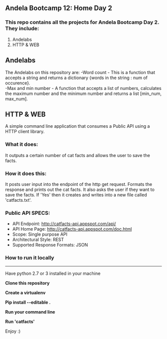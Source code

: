 ## Andela Bootcamp 12: Home Day 2

### This repo contains all the projects for Andela Bootcamp Day 2. They include:

1. Andelabs
2. HTTP & WEB

## Andelabs
The Andelabs on this repository are:
	-Word count
		- This is a function that accepts a string and returns a dictionary {words in the string : num of occurence}.  
	-Max and min number
		- A function that accepts a list of numbers, calculates the maximum number and the minimum number and returns a list [min_num, max_num].

## HTTP & WEB
A simple command line application that consumes a Public API using a HTTP client library.

### What it does:
It outputs a certain number of cat facts and allows the user to save the facts.

### How it does this:
It posts user input into the endpoint of the http get request. Formats the response and prints out the cat facts. 
It also asks the user if they want to save the facts. If 'Yes' then it creates and writes into a new file called 'catfacts.txt'.

### Public API SPECS:
- API Endpoint: http://catfacts-api.appspot.com/api/
- API Home Page: http://catfacts-api.appspot.com/doc.html
- Scope: Single purpose API
- Architectural Style: REST
- Supported Response Formats: JSON

### How to run it locally
--------------------------------------------
Have python 2.7 or 3 installed in your machine

<strong>Clone this repository</strong>

<strong>Create a virtualenv</strong>

<strong>Pip install --editable .</strong>

<strong>Run your command line</strong>

<strong>Run 'catfacts'</strong>

Enjoy :)


